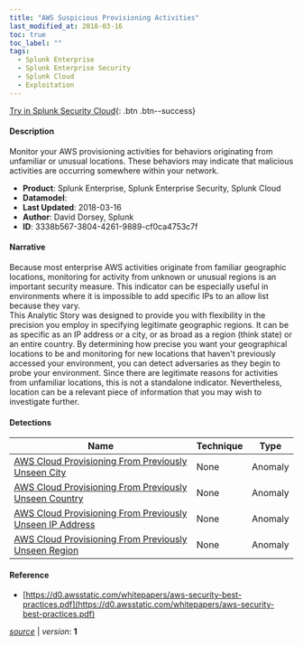 ```yaml
---
title: "AWS Suspicious Provisioning Activities"
last_modified_at: 2018-03-16
toc: true
toc_label: ""
tags:
  - Splunk Enterprise
  - Splunk Enterprise Security
  - Splunk Cloud
  - Exploitation
---
```


[Try in Splunk Security Cloud](https://www.splunk.com/en_us/cyber-security.html){: .btn .btn--success}

#### Description

Monitor your AWS provisioning activities for behaviors originating from unfamiliar or unusual locations. These behaviors may indicate that malicious activities are occurring somewhere within your network.

- **Product**: Splunk Enterprise, Splunk Enterprise Security, Splunk Cloud
- **Datamodel**: 
- **Last Updated**: 2018-03-16
- **Author**: David Dorsey, Splunk
- **ID**: 3338b567-3804-4261-9889-cf0ca4753c7f

#### Narrative

Because most enterprise AWS activities originate from familiar geographic locations, monitoring for activity from unknown or unusual regions is an important security measure. This indicator can be especially useful in environments where it is impossible to add specific IPs to an allow list because they vary. \
This Analytic Story was designed to provide you with flexibility in the precision you employ in specifying legitimate geographic regions. It can be as specific as an IP address or a city, or as broad as a region (think state) or an entire country. By determining how precise you want your geographical locations to be and monitoring for new locations that haven't previously accessed your environment, you can detect adversaries as they begin to probe your environment. Since there are legitimate reasons for activities from unfamiliar locations, this is not a standalone indicator. Nevertheless, location can be a relevant piece of information that you may wish to investigate further.

#### Detections

| Name        | Technique   | Type         |
| ----------- | ----------- |--------------|
| [AWS Cloud Provisioning From Previously Unseen City](/deprecated/aws_cloud_provisioning_from_previously_unseen_city/) | None| Anomaly |
| [AWS Cloud Provisioning From Previously Unseen Country](/deprecated/aws_cloud_provisioning_from_previously_unseen_country/) | None| Anomaly |
| [AWS Cloud Provisioning From Previously Unseen IP Address](/deprecated/aws_cloud_provisioning_from_previously_unseen_ip_address/) | None| Anomaly |
| [AWS Cloud Provisioning From Previously Unseen Region](/deprecated/aws_cloud_provisioning_from_previously_unseen_region/) | None| Anomaly |

#### Reference

* [https://d0.awsstatic.com/whitepapers/aws-security-best-practices.pdf](https://d0.awsstatic.com/whitepapers/aws-security-best-practices.pdf)



[*source*](https://github.com/splunk/security_content/tree/develop/stories/aws_suspicious_provisioning_activities.yml) \| *version*: **1**